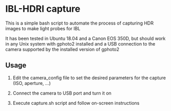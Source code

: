 IBL-HDRI capture
================

This is a simple bash script to automate the process of capturing HDR
images to make light probes for IBL

It has been tested in Ubuntu 18.04 and a Canon EOS 350D, but should work in 
any Unix system with gphoto2 installed and a USB connection to the camera
supported by the installed version of gphoto2

Usage
-----

1. Edit the camera_config file to set the desired parameters for the capture
(ISO, aperture, ...)

2. Connect the camera to USB port and turn it on

3. Execute capture.sh script and follow on-screen instructions


